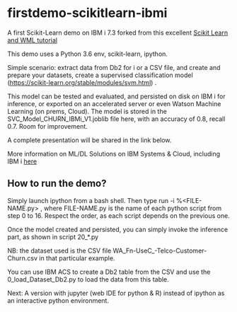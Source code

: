 # firstdemo-scikitlearn-ibmi

A first Scikit-Learn demo on IBM i 7.3 forked from this excellent [Scikit Learn and WML tutorial](https://github.com/IBM/customer-churn-prediction/blob/master/notebooks/customer-churn-prediction.ipynb) 

This demo uses a Python 3.6 env, scikit-learn, ipython. 

Simple scenario: extract data from Db2 for i or a CSV file, and create and prepare your datasets, create a supervised classification model (https://scikit-learn.org/stable/modules/svm.html) .

This model can be tested and evaluated, and persisted on disk on IBM i for inference, or exported on an accelerated server or even Watson Machine Learning (on prems, Cloud).
The model is stored in the SVC_Model_CHURN_IBMi_V1.joblib file here, with an accuracy of 0.8, recall 0.7. Room for improvement.

A complete presentation will be shared in the link below.

More information on ML/DL Solutions on IBM Systems & Cloud, including IBM i [here](https://t.co/3QFohFlmIR)

## How to run the demo? 
Simply launch ipython from a bash shell.  Then type run -i %<FILE-NAME.py>  , where FILE-NAME.py is the name of each python script from step 0 to 16. Respect the order, as each script depends on the previous one.

Once the model created and persisted, you can simply invoke the inference part, as shown in script 20_*.py

NB: the dataset used is the CSV file WA_Fn-UseC_-Telco-Customer-Churn.csv  in that particular example.

You can use IBM ACS to create a Db2 table from the CSV and use the 0_load_Dataset_Db2.py to load the data from this table.

Next: A version with jupyter (web IDE for python & R) instead of ipython as an interactive python environment.


